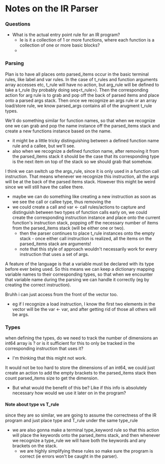 # Notes on the IR Parser

### Questions
* What is the actual entry point rule for an IR program?
    * Ie is it a collection of 1 or more functions, where each function is a collection of one or more basic blocks?
    * 

### Parsing

Plan is to have all places onto parsed_items occur in the basic terminal rules, like label and var rules. In the case of t_rules and function arguments array accesses etc, t_rule will have no action, but arg_rule will be defined to take a t_rule (by probably doing seq<t_rule>). Then the corresponding action for arg rule is to grab and pop off the back of parsed items and place onto a parsed args stack. Then once we recognize an args rule or an array load/store rule, we know parsed_args contains all of the arugment t_rule types.

We'll do something similar for function names, so that when we recognize one we can grab and pop the name instance off the parsed_items stack and create a new functions instance based on the name. 
* it might be a little tricky distinguishing between a defined function name rule and a callee, but we'll see.
* also when we recognize a defined function name, after removing it from the parsed_items stack it should be the case that its corresponding type is the next item on top of the stack so we should grab that somehow. 

I think we can switch up the args_rule, since it is only used in a function call instruction. That means whenever we recognize this instruction, all the args will be at the back of the parsed items stack. However this might be weird since we will still have the callee there.
* maybe we can do something like creating a new instruction as soon as we see the call or callee type, thus removing the 
* we could create a call and var <- call rules/actions to capture and distinguish between two types of function calls early on, we could create the corresponding instruction instance and place onto the current function's instruction stack, popping off the necessary number of items from the parsed_items stack (will be either one or two).
    * then the parser continues to place t_rule instances onto the empty stack - once either call instruction is realized, all the items on the parsed_items stack are arguments!
    * note that this style of approach wouldn't necessarily work for every instruction that uses a set of args.

A feature of the language is that a variable must be declared with its type before ever being used. So this means we can keep a dictionary mapping variable names to their corresponding types, so that when we encounter that variable name during the parsing we can handle it correctly (eg by creating the correct instruction).

Bruhh i can just access from the front of the vector too. 
* eg if I recognize a load instruction, I know the first two elements in the vector will be the var <- var, and after getting rid of those all others will be args.

### Types
when defining the types, do we need to track the number of dimensions an int64 array is ? or is it sufficient for this to only be tracked in the corresponding instruction that uses it?
* I'm thinking that this might not work.

It would not be too hard to store the dimensions of an int64, we could just create an action to add the empty brackets to the parsed_items stack then count parsed_items size to get the dimension.
* But what would the benefit of this be? Like if this info is absolutely necessary how would we use it later on in the program?

#### Note about type vs T_rule
since they are so similar, we are going to assume the correctness of the IR program and just place type and T_rule under the same type_rule
* we are also gonna make a terminal type_keyword rule so that this action will place the keywords onto the parsed_items stack, and then whenever we recognize a type_rule we will have both the keywords and any brackets on the stack.
    * we are highly simplifying these rules so make sure the program is correct (ie errors won't be caught in the parser).